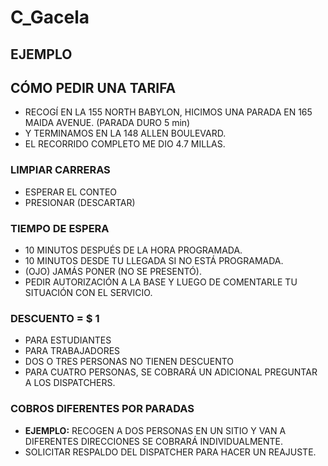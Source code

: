 # C_Gacela
 
## EJEMPLO

## CÓMO PEDIR UNA TARIFA

* RECOGÍ EN LA 155 NORTH BABYLON, HICIMOS UNA PARADA EN 165 MAIDA AVENUE. (PARADA DURO 5 min)
* Y TERMINAMOS EN LA 148 ALLEN BOULEVARD.
* EL RECORRIDO COMPLETO ME DIO 4.7 MILLAS.

### LIMPIAR CARRERAS

- ESPERAR EL CONTEO
- PRESIONAR (DESCARTAR)

### TIEMPO DE ESPERA

- 10 MINUTOS DESPUÉS DE LA HORA PROGRAMADA.
- 10 MINUTOS DESDE TU LLEGADA SI NO ESTÁ PROGRAMADA.
- (OJO) JAMÁS PONER (NO SE PRESENTÓ).
- PEDIR AUTORIZACIÓN A LA BASE Y LUEGO DE COMENTARLE TU SITUACIÓN CON EL SERVICIO.


### DESCUENTO = $ 1

* PARA ESTUDIANTES
* PARA TRABAJADORES
* DOS O TRES PERSONAS NO TIENEN DESCUENTO
* PARA CUATRO PERSONAS, SE COBRARÁ UN ADICIONAL PREGUNTAR A LOS DISPATCHERS.

### COBROS DIFERENTES POR PARADAS

* **EJEMPLO:** RECOGEN A DOS PERSONAS EN UN SITIO Y VAN A DIFERENTES DIRECCIONES SE COBRARÁ INDIVIDUALMENTE.
* SOLICITAR RESPALDO DEL DISPATCHER PARA HACER UN REAJUSTE.


